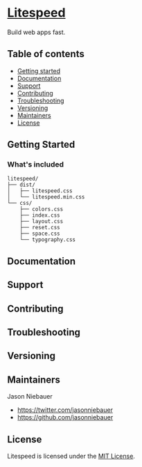 # [Litespeed](https://www.litespeed.io)
<!-- 
[![GitHub Release](https://img.shields.io/github/release/twbs/ratchet.svg)](https://github.com/twbs/ratchet/releases)
[![Build Status](https://img.shields.io/travis/twbs/ratchet/master.svg)](https://travis-ci.org/twbs/ratchet)
-->

Build web apps fast.

## Table of contents

* [Getting started](#getting-started)
* [Documentation](#documentation)
* [Support](#support)
* [Contributing](#contributing)
* [Troubleshooting](#troubleshooting)
* [Versioning](#verisioning)
* [Maintainers](#maintainers)
* [License](#license)

## Getting Started

### What's included

```
litespeed/
├── dist/
│   ├── litespeed.css
│   └── litespeed.min.css
└── css/
    ├── colors.css
    ├── index.css
    ├── layout.css
    ├── reset.css
    ├── space.css
    └── typography.css
```


## Documentation

## Support

## Contributing

## Troubleshooting

## Versioning

## Maintainers
Jason Niebauer
- https://twitter.com/jasonniebauer
- https://github.com/jasonniebauer

## License
Litespeed is licensed under the [MIT License](http://opensource.org/licenses/MIT).
